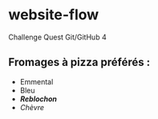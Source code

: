 # website-flow
Challenge Quest Git/GitHub 4

## Fromages à pizza préférés :

- Emmental
- Bleu
- ***Reblochon***
- *Chèvre*
